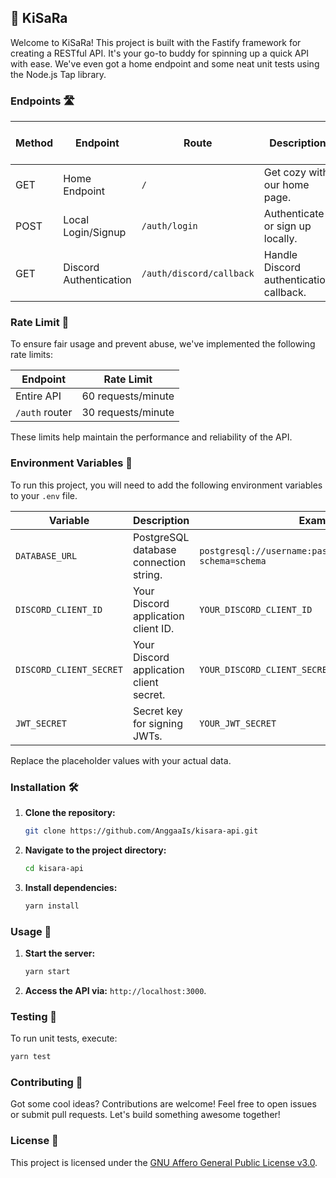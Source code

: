 ## 🚀 KiSaRa

Welcome to KiSaRa! This project is built with the Fastify framework for creating a RESTful API. It's your go-to buddy for spinning up a quick API with ease. We've even got a home endpoint and some neat unit tests using the Node.js Tap library.

### Endpoints 🛣️

| Method | Endpoint               | Route                    | Description                             | Query Parameters | Request Body Parameters |
| ------ | ---------------------- | ------------------------ | --------------------------------------- | ---------------- | ----------------------- |
| GET    | Home Endpoint          | `/`                      | Get cozy with our home page.            | None             | None                    |
| POST   | Local Login/Signup     | `/auth/login`            | Authenticate or sign up locally.        | None             | `username`, `password`  |
| GET    | Discord Authentication | `/auth/discord/callback` | Handle Discord authentication callback. | `code`, `state`  | None                    |

### Rate Limit 🚦

To ensure fair usage and prevent abuse, we've implemented the following rate limits:

| Endpoint       | Rate Limit         |
| -------------- | ------------------ |
| Entire API     | 60 requests/minute |
| `/auth` router | 30 requests/minute |

These limits help maintain the performance and reliability of the API.

### Environment Variables 🌱

To run this project, you will need to add the following environment variables to your `.env` file.

| Variable                | Description                             | Example Value                                                        |
| ----------------------- | --------------------------------------- | -------------------------------------------------------------------- |
| `DATABASE_URL`          | PostgreSQL database connection string.  | `postgresql://username:password@localhost:5432/dbname?schema=schema` |
| `DISCORD_CLIENT_ID`     | Your Discord application client ID.     | `YOUR_DISCORD_CLIENT_ID`                                             |
| `DISCORD_CLIENT_SECRET` | Your Discord application client secret. | `YOUR_DISCORD_CLIENT_SECRET`                                         |
| `JWT_SECRET`            | Secret key for signing JWTs.            | `YOUR_JWT_SECRET`                                                    |

Replace the placeholder values with your actual data.

### Installation 🛠️

1. **Clone the repository:**

   ```bash
   git clone https://github.com/AnggaaIs/kisara-api.git
   ```

2. **Navigate to the project directory:**

   ```bash
   cd kisara-api
   ```

3. **Install dependencies:**
   ```bash
   yarn install
   ```

### Usage 🚀

1. **Start the server:**

   ```bash
   yarn start
   ```

2. **Access the API via:** `http://localhost:3000`.

### Testing 🧪

To run unit tests, execute:

```bash
yarn test
```

### Contributing 🤝

Got some cool ideas? Contributions are welcome! Feel free to open issues or submit pull requests. Let's build something awesome together!

### License 📝

This project is licensed under the [GNU Affero General Public License v3.0](LICENSE).
